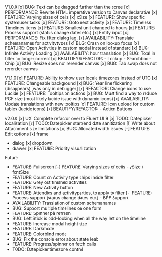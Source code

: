 V1.0.0
[x] BUG: Text can be dragged further than the scree
[x] PERFORMANCE: Rewrite HTML imperative version to Canvas declarative
[x] FEATURE: Varying sizes of cells
[x] xSize
[x] FEATURE: Show specific systemuser tasks
[x] FEATURE: Goto next activity
[x] FEATURE: Timeless Timelines items
[x] FEATURE: Smallest unit changed to hours
[x] FEATURE: Process support (status change dates etc.)
[x] Entity input
[x] PERFORMANCE: Fix filter dialog lag.
[x] AVAILABILITY: Translate schemanames for activitytypes
[x] BUG: Crash on lookup focus
[x] FEATURE: Open Activities in custom modal instead of standard
[x] BUG: Infinite Activity Loading
[x] AVAILABILITY: hour translation
[x] BUG: Total in filter no longer correct
[x] BEAUTIFY/REFACTOR: - Lookup - Searchbox - Chip
[x] BUG: Resize does not rerender canvas
[x] BUG: Tab swap does not rerender canvas

V1.1.0
[x] FEATURE: Ability to show user locale timezones instead of UTC
[x] FEATURE: Changeable background
[x] BUG: Year line flickering (disappears) [was only in debugger]
[x] REFACTOR: Change icons to use Lucide
[x] FEATURE: Tooltips on actions
[x] BUG: Must find a way to reduce PCF size (most likely lucide issue with dynamic icons)
[x] AVAILABILITY: Update translations with new tooltips
[x] FEATURE: Icon upload for custom tables (lucide icons)
[x] BEAUTIFY/REFACTOR: - Action Buttons

v2.0.0
[x] UX: Complete refactor over to Fluent UI 9
[x] TODO: Datepicker localization
[x] TODO: Datepicker start/end date sanitization
[!] Write about Attachment size limitations
[x] BUG: Allocated width issues
[-] FEATURE: Edit options
  [x] frame
  - dialog 
  [x] dropdown
  - drawer
[x] FEATURE: Priority visualization


Future
- FEATURE: Fullscreen
  [-] FEATURE: Varying sizes of cells - ySize / fontSize
- FEATURE: Count on Activity type chips inside filter
- FEATURE: Grey out finished activities
- FEATURE: New Activity button
- FEATURE: Attendies and activityparties, to apply to filter
  [-] FEATURE: Process support (status change dates etc.) - BPF Support
- AVAILABILITY: Translation of custom schemanames
- BUG: Support multiple timelines on one form
- FEATURE: Spinner på refresh
- BUG: Left Stick is odd-looking when all the way left on the timeline
- FEATURE: Increase modal height size
- FEATURE: Darkmode
- FEATURE: Colorblind mode
- BUG: Fix the console error about state leak
- FEATURE: Progress/spinner on fetch calls
- TODO: Datepicker timezone control
